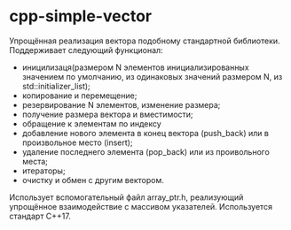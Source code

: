 # cpp-simple-vector
Упрощённая реализация вектора подобному стандартной библиотеки.
Поддерживает следующий функционал:
- иницилизаця(размером N элементов инициализированных значением по умолчанию, из одинаковых значений размером N, из std::initializer_list);
- копирование и перемещение;
- резервирование N элементов, изменение размера;
- получение размера вектора и вместимости;
- обращение к элементам по индексу
- добавление нового элемента в конец вектора (push_back) или в произвольное место (insert);
- удаление последнего элемента (pop_back) или из проивольного места;
- итераторы;
- очистку и обмен с другим вектором.

Использует вспомогательный файл array_ptr.h, реализующий упрощённое взаимодействие с массивом указателей.
Используется стандарт C++17.